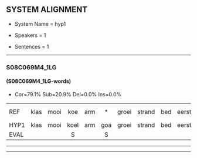 
## SYSTEM ALIGNMENT

- System Name = hyp1

- Speakers = 1

- Sentences = 1

---

### S08C069M4_1LG

#### (S08C069M4_1LG-words)

- Cor=79.1%	Sub=20.9%	Del=0.0%	Ins=0.0%

|  |  |  |  |  |  |  |  |  |  |  |  |  |  |  |  |  |  |  |  |  |  |  |  |  |  |  |  |  |  |  |  |  |  |  |  |  |  |  |  |  |  |  |  |
|:--- |:---:|:---:|:---:|:---:|:---:|:---:|:---:|:---:|:---:|:---:|:---:|:---:|:---:|:---:|:---:|:---:|:---:|:---:|:---:|:---:|:---:|:---:|:---:|:---:|:---:|:---:|:---:|:---:|:---:|:---:|:---:|:---:|:---:|:---:|:---:|:---:|:---:|:---:|:---:|:---:|:---:|:---:|:---:|
| REF | klas | mooi | koe | arm | * | groei | strand | bed | eerst | voor | draai | * | sjaal | herfst | duur | *(deur) | straat | leeuw | clown | hoek | krant | hout | vriend | gauw | chips | groen | feest | reis | jas | huis | paard | vijf | muts | nieuw | kind | bang | oog | zacht | schoen | plas | neus | knoop | plank |
| HYP1 | klas | mooi | koel | arm | goa | groei | strand | bed | eerst | voor | draai | sja | sjaal | herfst | duur | duur | straat | leeuw | klauwn | hook | krant | hout | vriend | kou | chips | groen | feest | vrijs | jas | huis | paart | vijf | muts | nieuw | kind | bang | oog | zacht | schoen | plas | neus | knoop | plank |
| EVAL |  |  | S |  | S |  |  |  |  |  |  | S |  |  |  | S |  |  | S | S |  |  |  | S |  |  |  | S |  |  | S |  |  |  |  |  |  |  |  |  |  |  |  |
---

---
